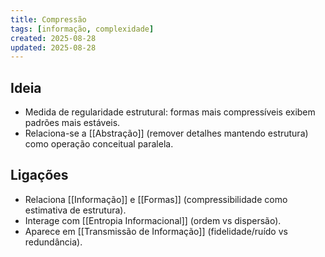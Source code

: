 ```yaml
---
title: Compressão
tags: [informação, complexidade]
created: 2025-08-28
updated: 2025-08-28
---
```


## Ideia
- Medida de regularidade estrutural: formas mais compressíveis exibem padrões mais estáveis.
 - Relaciona-se a [[Abstração]] (remover detalhes mantendo estrutura) como operação conceitual paralela.

## Ligações
- Relaciona [[Informação]] e [[Formas]] (compressibilidade como estimativa de estrutura).
- Interage com [[Entropia Informacional]] (ordem vs dispersão).
- Aparece em [[Transmissão de Informação]] (fidelidade/ruído vs redundância).
